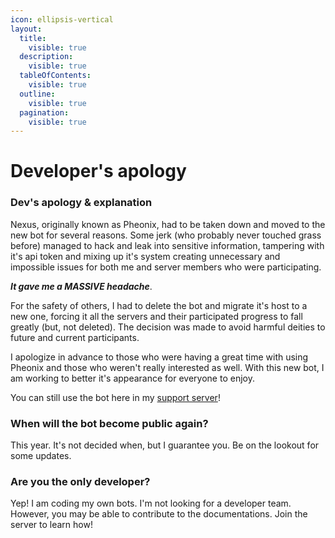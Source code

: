 ```yaml
---
icon: ellipsis-vertical
layout:
  title:
    visible: true
  description:
    visible: true
  tableOfContents:
    visible: true
  outline:
    visible: true
  pagination:
    visible: true
---
```


# Developer's apology

### Dev's apology & explanation

Nexus, originally known as Pheonix, had to be taken down and moved to the new bot for several reasons. Some jerk (who probably never touched grass before) managed to hack and leak into sensitive information, tampering with it's api token and mixing up it's system creating unnecessary and impossible issues for both me and server members who were participating.

_**It gave me a MASSIVE headache**_.

For the safety of others, I had to delete the bot and migrate it's host to a new one, forcing it all the servers and their participated progress to fall greatly (but, not deleted). The decision was made to avoid harmful deities to future and current participants.

I apologize in advance to those who were having a great time with using Pheonix and those who weren't really interested as well. With this new bot, I am working to better it's appearance for everyone to enjoy.

You can still use the bot here in my [support server](https://discord.gg/YBS5AygwYT)!

### When will the bot become public again?

This year. It's not decided when, but I guarantee you. Be on the lookout for some updates.

### Are you the only developer?

Yep! I am coding my own bots. I'm not looking for a developer team. However, you may be able to contribute to the documentations. Join the server to learn how!
